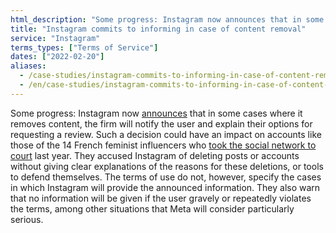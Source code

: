 ```yaml
---
html_description: "Some progress: Instagram now announces that in some cases where it removes content, the firm will notify the user and explain their options for requesting a review."
title: "Instagram commits to informing in case of content removal"
service: "Instagram"
terms_types: ["Terms of Service"]
dates: ["2022-02-20"]
aliases:
  - /case-studies/instagram-commits-to-informing-in-case-of-content-removal/
  - /en/case-studies/instagram-commits-to-informing-in-case-of-content-removal/
---
```


Some progress: Instagram now [announces](https://github.com/OpenTermsArchive/versions-france/commit/b8b71e45d56728242ce7c5da3e8b7ef790eec57a?short_path=311682c#) that in some cases where it removes content, the firm will notify the user and explain their options for requesting a review. Such a decision could have an impact on accounts like those of the 14 French feminist influencers who [took the social network to court](https://www.ouest-france.fr/high-tech/instagram/instagram-14-feministes-assignent-facebook-en-justice-apres-la-censure-de-leurs-contenus-7181707) last year. They accused Instagram of deleting posts or accounts without giving clear explanations of the reasons for these deletions, or tools to defend themselves. The terms of use do not, however, specify the cases in which Instagram will provide the announced information. They also warn that no information will be given if the user gravely or repeatedly violates the terms, among other situations that Meta will consider particularly serious.
